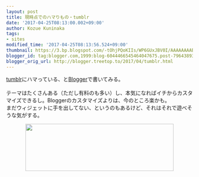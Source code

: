 ```yaml
---
layout: post
title: 現時点でのハマりもの・tumblr
date: '2017-04-25T08:13:00.002+09:00'
author: Kozue Kuninaka
tags:
- sites
modified_time: '2017-04-25T08:13:56.524+09:00'
thumbnail: https://3.bp.blogspot.com/-tOhjPQoKIIs/WP6GUxJBV0I/AAAAAAAABKU/alayoDsI8HACyg0Sq0lqTT11_BABijcUgCLcB/s72-c/tumblr-logotype-blue-512.png
blogger_id: tag:blogger.com,1999:blog-6044466545464047675.post-7964389333994763320
blogger_orig_url: http://blogger.treetop.to/2017/04/tumblr.html
---
```


<a href="https://www.tumblr.com/">tumblr</a>にハマっている、と<a href="https://www.blogger.com/">Blogger</a>で書いてみる。<br /><br />テーマはたくさんある（ただし有料のも多い）し、本気になればイチからカスタマイズできるし。Bloggerのカスタマイズよりは、今のところ楽かも。<br />まだウィジェットに手を出してない、というのもあるけど、それはそれで遊べそうな気がする。<br /><div class="separator" style="clear: both; text-align: center;"><a href="https://3.bp.blogspot.com/-tOhjPQoKIIs/WP6GUxJBV0I/AAAAAAAABKU/alayoDsI8HACyg0Sq0lqTT11_BABijcUgCLcB/s1600/tumblr-logotype-blue-512.png" imageanchor="1" style="margin-left: 1em; margin-right: 1em;"><img border="0" height="127" src="https://3.bp.blogspot.com/-tOhjPQoKIIs/WP6GUxJBV0I/AAAAAAAABKU/alayoDsI8HACyg0Sq0lqTT11_BABijcUgCLcB/s400/tumblr-logotype-blue-512.png" width="400" /></a></div><br />
